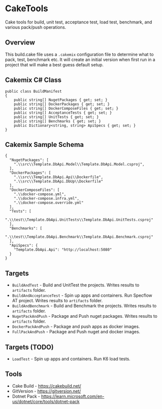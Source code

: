 # CakeTools
Cake tools for build, unit test, acceptance test, load test, benchmark, and various pack/push operations.

## Overview
This build.cake file uses a `.cakemix` configuration file to determine what to pack, test, benchmark etc. It will create an initial version when first run in a project that will make a best guess default setup.

## Cakemix C# Class

```
public class BuildManifest
{
	public string[] NugetPackages { get; set; }
	public string[] DockerPackages { get; set; }
	public string[] DockerComposeFiles { get; set; }
	public string[] AcceptanceTests { get; set; }
	public string[] UnitTests { get; set; }
	public string[] Benchmarks { get; set; }
	public Dictionary<string, string> ApiSpecs { get; set; }
}
```

## Cakemix Sample Schema

```
{
  "NugetPackages": [
    ".\\src\\Template.DbApi.Model\\Template.DbApi.Model.csproj",
  ],
  "DockerPackages": [
    ".\\src\\Template.DbApi.Api\\Dockerfile",
    ".\\src\\Template.DbApi.DbUp\\Dockerfile"
  ],
  "DockerComposeFiles": [
    ".\\docker-compose.yml",
    ".\\docker-compose.infra.yml",
    ".\\docker-compose.override.yml"
  ],
  "Tests": [
    ".\\test\\Template.DbApi.UnitTests\\Template.DbApi.UnitTests.csproj"
  ],
  "Benchmarks": [
    ".\\test\\Template.DbApi.Benchmark\\Template.DbApi.Benchmark.csproj"
  ],
  "ApiSpecs": {
    "Template.DbApi.Api": "http://localhost:5080"
  }
}
```

## Targets
* `BuildAndTest` - Build and UnitTest the projects. Writes results to `artifacts` folder.
* `BuildAndAcceptanceTest` - Spin up apps and containers. Run Specflow AT project. Writes results to `artifacts` folder.
* `BuildAndBenchmark` - Build and Benchmark the projects. Writes results to `artifacts` folder.
* `NugetPackAndPush` - Package and Push nuget packages. Writes results to `artifacts` folder.
* `DockerPackAndPush` - Package and push apps as docker images.
* `FullPackAndPush` - Package and Push nuget and docker images.

## Targets (TODO)
* `LoadTest` - Spin up apps and containers. Run K6 load tests.

## Tools
* Cake Build - https://cakebuild.net/
* GitVersion - https://gitversion.net/
* Dotnet Pack - https://learn.microsoft.com/en-us/dotnet/core/tools/dotnet-pack
